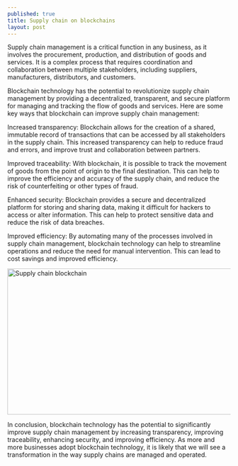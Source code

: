 ```yaml
---
published: true
title: Supply chain on blockchains
layout: post
---
```


Supply chain management is a critical function in any business, as it involves the procurement, production, and distribution of goods and services. It is a complex process that requires coordination and collaboration between multiple stakeholders, including suppliers, manufacturers, distributors, and customers.

Blockchain technology has the potential to revolutionize supply chain management by providing a decentralized, transparent, and secure platform for managing and tracking the flow of goods and services. Here are some key ways that blockchain can improve supply chain management:

Increased transparency: Blockchain allows for the creation of a shared, immutable record of transactions that can be accessed by all stakeholders in the supply chain. This increased transparency can help to reduce fraud and errors, and improve trust and collaboration between partners.

Improved traceability: With blockchain, it is possible to track the movement of goods from the point of origin to the final destination. This can help to improve the efficiency and accuracy of the supply chain, and reduce the risk of counterfeiting or other types of fraud.

Enhanced security: Blockchain provides a secure and decentralized platform for storing and sharing data, making it difficult for hackers to access or alter information. This can help to protect sensitive data and reduce the risk of data breaches.

Improved efficiency: By automating many of the processes involved in supply chain management, blockchain technology can help to streamline operations and reduce the need for manual intervention. This can lead to cost savings and improved efficiency.

<img src="http://maikotrindade.github.io/public/img/supplychainblockchain.jpeg" width="580" height="330" alt="Supply chain blockchain"/> 

In conclusion, blockchain technology has the potential to significantly improve supply chain management by increasing transparency, improving traceability, enhancing security, and improving efficiency. As more and more businesses adopt blockchain technology, it is likely that we will see a transformation in the way supply chains are managed and operated.